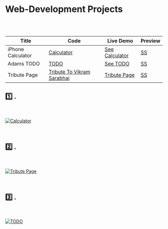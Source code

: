 # Web-Development Projects

<br><br>


| Title | Code | Live Demo | Preview |
| ----- | ---- | --------- | ------- |
| iPhone Calculator | [Calculator](https://github.com/PriyansuMaurya/OIBGRIP/tree/main/calculator) | [See Calculator](https://priyansumaurya.github.io/OIBGRIP/calculator/) | [SS](#1️⃣) |
| Adams TODO | [TODO](https://github.com/PriyansuMaurya/OIBGRIP/tree/main/adams-todo) | [See TODO](https://priyansumaurya.github.io/OIBGRIP/adams-todo/) | [SS](#2️⃣) |
| Tribute Page | [Tribute To Vikram Sarabhai](https://github.com/PriyansuMaurya/OIBGRIP/tree/main/tribute-to-vikram-sarabhai) | [Tribute Page](https://priyansumaurya.github.io/OIBGRIP/tribute-to-vikram-sarabhai/) | [SS](#3️⃣) |

## 1️⃣ . 

<br>

[![Calculator](https://user-images.githubusercontent.com/101447544/213121729-42571e08-c554-458d-81cb-6c5387802b26.png)](https://github.com/PriyansuMaurya/OIBGRIP/blob/main/calculator/Cal-README.md)

<br>

## 2️⃣ . 
 
<br>

[![Tribute Page](https://user-images.githubusercontent.com/101447544/213121658-bf3a9fc3-6668-40ec-b23e-e35294843414.png)](https://github.com/PriyansuMaurya/OIBGRIP/blob/main/adams-todo/TODO-README.md)

<br>

## 3️⃣ . 

<br>

[![ TODO ](https://user-images.githubusercontent.com/101447544/213121576-52275855-952f-429e-8e8a-cc8556f0abf7.png)](https://github.com/PriyansuMaurya/OIBGRIP/blob/main/tribute-to-vikram-sarabhai/TRIBUTE-README.md)



